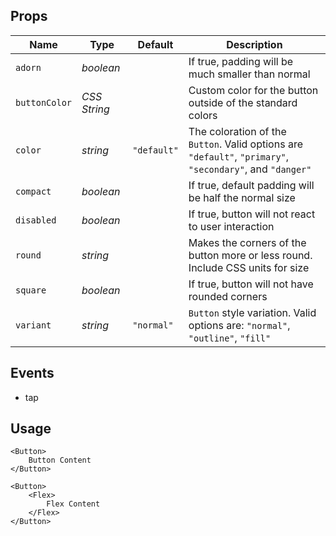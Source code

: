 ## Props
| Name | Type | Default | Description |
| --- | --- | --- | --- |
| `adorn` | _boolean_ | | If true, padding will be much smaller than normal
| `buttonColor` | _CSS String_ | | Custom color for the button outside of the standard colors
| `color` | _string_ | `"default"` | The coloration of the `Button`. Valid options are `"default"`, `"primary"`, `"secondary"`, and `"danger"`
| `compact` | _boolean_ | | If true, default padding will be half the normal size
| `disabled` | _boolean_ | | If true, button will not react to user interaction
| `round` | _string_ | | Makes the corners of the button more or less round. Include CSS units for size
| `square` | _boolean_ | | If true, button will not have rounded corners
| `variant` | _string_ | `"normal"` | `Button` style variation. Valid options are: `"normal"`, `"outline"`, `"fill"`

## Events
- tap

## Usage
```svelte
<Button>
    Button Content
</Button>

<Button>
    <Flex>
        Flex Content
    </Flex>
</Button>
```
